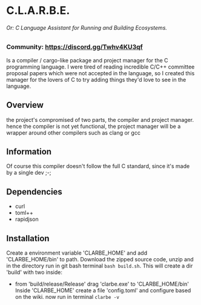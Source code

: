 # C.L.A.R.B.E.
###### Or: C Language Assistant for Running and Building Ecosystems.

### Community: https://discord.gg/Twhv4KU3qf

Is a compiler / cargo-like package and project manager for the C programming language.
I were tired of reading incredible C/C++ committee proposal papers which were not accepted in the language, so I created this manager for the lovers of C to try adding things they'd love to see in the language.

## Overview

the project's compromised of two parts, the compiler and project manager.
hence the compiler is not yet functional, the project manager will be a wrapper around other compilers such as clang or gcc

## Information

Of course this compiler doesn't follow the full C standard, since it's made by a single dev ;-;

## Dependencies
 - curl
 - toml++
 - rapidjson

## Installation
Create a environment variable 'CLARBE_HOME' and add 'CLARBE_HOME/bin' to path.
Download the zipped source code, unzip and in the directory run in git bash terminal ```bash build.sh```.
This will create a dir 'build' with two inside:
 - from 'build/release/Release' drag 'clarbe.exe' to 'CLARBE_HOME/bin'
Inside 'CLARBE_HOME' create a file 'config.toml' and configure based on the wiki.
now run in terminal ```clarbe -v```
